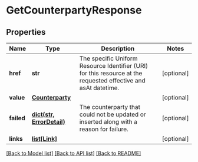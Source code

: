 # GetCounterpartyResponse


## Properties
Name | Type | Description | Notes
------------ | ------------- | ------------- | -------------
**href** | **str** | The specific Uniform Resource Identifier (URI) for this resource at the requested effective and asAt datetime. | [optional] 
**value** | [**Counterparty**](Counterparty.md) |  | [optional] 
**failed** | [**dict(str, ErrorDetail)**](ErrorDetail.md) | The counterparty that could not be updated or inserted along with a reason for failure. | [optional] 
**links** | [**list[Link]**](Link.md) |  | [optional] 

[[Back to Model list]](../README.md#documentation-for-models) [[Back to API list]](../README.md#documentation-for-api-endpoints) [[Back to README]](../README.md)


